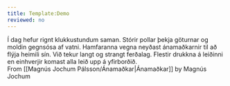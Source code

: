 ```yaml
---
title: Template:Demo
reviewed: no
---
```

<vocabulary>
</vocabulary>
<div id="frontpage-splash-screen-demo-text" data-translate="true">
Í dag hefur rignt klukkustundum saman. Stórir pollar þekja göturnar og moldin gegnsósa af vatni. Hamfaranna vegna neyðast ánamaðkarnir til að flýja heimili sín. Við tekur langt og strangt ferðalag. Flestir drukkna á leiðinni en einhverjir komast alla leið upp á yfirborðið.
</div>
<div id="frontpage-splash-screen-demo-byline">
From [[Magnús Jochum Pálsson/Ánamaðkar|Ánamaðkar]] by Magnús Jochum
</div>
